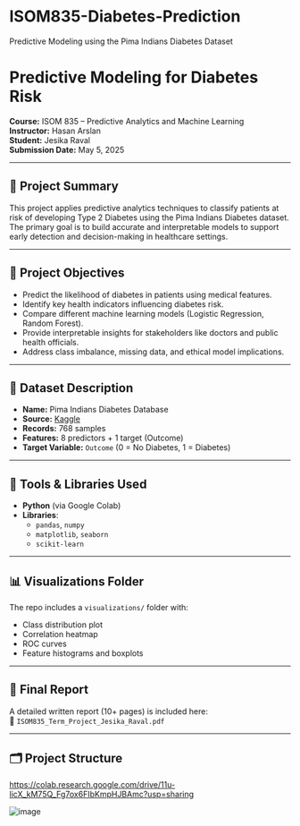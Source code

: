 # ISOM835-Diabetes-Prediction
Predictive Modeling using the Pima Indians Diabetes Dataset
#  Predictive Modeling for Diabetes Risk  
**Course:** ISOM 835 – Predictive Analytics and Machine Learning  
**Instructor:** Hasan Arslan  
**Student:** Jesika Raval  
**Submission Date:** May 5, 2025  

---

## 📌 Project Summary

This project applies predictive analytics techniques to classify patients at risk of developing Type 2 Diabetes using the Pima Indians Diabetes dataset. The primary goal is to build accurate and interpretable models to support early detection and decision-making in healthcare settings.

---

## 🎯 Project Objectives

- Predict the likelihood of diabetes in patients using medical features.
- Identify key health indicators influencing diabetes risk.
- Compare different machine learning models (Logistic Regression, Random Forest).
- Provide interpretable insights for stakeholders like doctors and public health officials.
- Address class imbalance, missing data, and ethical model implications.

---

## 📂 Dataset Description

- **Name:** Pima Indians Diabetes Database  
- **Source:** [Kaggle](https://www.kaggle.com/datasets/uciml/pima-indians-diabetes-database)  
- **Records:** 768 samples  
- **Features:** 8 predictors + 1 target (Outcome)  
- **Target Variable:** `Outcome` (0 = No Diabetes, 1 = Diabetes)

---

## 🧰 Tools & Libraries Used

- **Python** (via Google Colab)
- **Libraries**:  
  - `pandas`, `numpy`  
  - `matplotlib`, `seaborn`  
  - `scikit-learn`

---

## 📊 Visualizations Folder

The repo includes a `visualizations/` folder with:
- Class distribution plot
- Correlation heatmap
- ROC curves
- Feature histograms and boxplots

---

## 📄 Final Report

A detailed written report (10+ pages) is included here:  
📁 `ISOM835_Term_Project_Jesika_Raval.pdf`

---

## 🗂️ Project Structure
https://colab.research.google.com/drive/11u-licX_kM75Q_Fg7ox6FIbKmpHJBAmc?usp=sharing

![image](https://github.com/user-attachments/assets/87e7e7bf-d0c6-4787-b768-72d88dc1290f)





